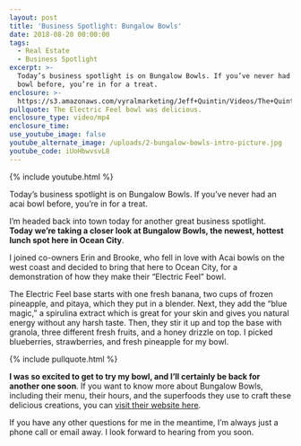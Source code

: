 ```yaml
---
layout: post
title: 'Business Spotlight: Bungalow Bowls'
date: 2018-08-20 00:00:00
tags:
  - Real Estate
  - Business Spotlight
excerpt: >-
  Today’s business spotlight is on Bungalow Bowls. If you’ve never had an acai
  bowl before, you’re in for a treat.
enclosure: >-
  https://s3.amazonaws.com/vyralmarketing/Jeff+Quintin/Videos/The+Quintin+Group+-+Business+Spotlight-+Bungalow+Bowls.mp4
pullquote: The Electric Feel bowl was delicious.
enclosure_type: video/mp4
enclosure_time:
use_youtube_image: false
youtube_alternate_image: /uploads/2-bungalow-bowls-intro-picture.jpg
youtube_code: iUoHbwvsvL8
---
```


{% include youtube.html %}

Today’s business spotlight is on Bungalow Bowls. If you’ve never had an<br>acai bowl before, you’re in for a treat.

I’m headed back into town today for another great business spotlight. **Today we’re taking a closer look at Bungalow Bowls, the newest, hottest lunch spot here in Ocean City**.

I joined co-owners Erin and Brooke, who fell in love with Acai bowls on the west coast and decided to bring that here to Ocean City, for a demonstration of how they make their “Electric Feel” bowl.

The Electric Feel base starts with one fresh banana, two cups of frozen pineapple, and pitaya, which they put in a blender. Next, they add the “blue magic,” a spirulina extract which is great for your skin and gives you natural energy without any harsh taste. Then, they stir it up and top the base with granola, three different fresh fruits, and a honey drizzle on top. I picked blueberries, strawberries, and fresh pineapple for my bowl.

{% include pullquote.html %}

**I was so excited to get to try my bowl, and I’ll certainly be back for another one soon**. If you want to know more about Bungalow Bowls, including their menu, their hours, and the superfoods they use to craft these delicious creations, you can [visit their website here](https://www.bungalowbowls.com/).

If you have any other questions for me in the meantime, I’m always just a phone call or email away. I look forward to hearing from you soon.